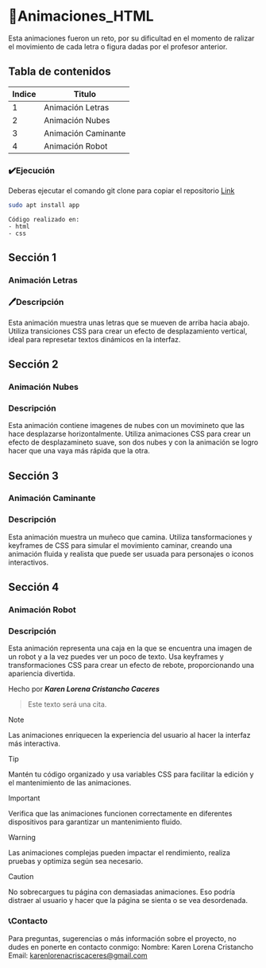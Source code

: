 # 🌈Animaciones_HTML
Esta animaciones fueron un reto, por su dificultad en el momento de ralizar el movimiento de cada letra o figura dadas por el profesor anterior.

## Tabla de contenidos
| Indice | Titulo  |
|--|--|
| 1 | Animación Letras |
| 2 | Animación Nubes |
| 3 | Animación Caminante |
| 4 | Animación Robot |

### ✔️Ejecución
Deberas ejecutar el comando git clone para copiar el repositorio
  [Link](https://github.com/KarenLore/Animaciones_HTML.git)

``` bash
sudo apt install app
```

```
Código realizado en:
- html
- css
```

## Sección 1
### Animación Letras
### 🖊️Descripción
Esta animación muestra unas letras que se mueven de arriba hacia abajo. Utiliza transiciones CSS para crear un efecto de desplazamiento vertical, ideal para represetar textos dinámicos en la interfaz.  

## Sección 2
### Animación Nubes
### Descripción
Esta animación contiene imagenes de nubes con un movimineto que las hace desplazarse horizontalmente. Utiliza animaciones CSS para crear un efecto de desplazamineto suave, son dos nubes y con la animación se logro hacer que una vaya más rápida que la otra.

## Sección 3
### Animación Caminante
### Descripción
Esta animación muestra un muñeco que camina. Utiliza tansformaciones y keyframes de CSS para simular el movimiento caminar, creando una animación fluida y realista que puede ser usuada para personajes o iconos interactivos. 

## Sección 4
### Animación Robot
### Descripción
Esta animación representa una caja en la que se encuentra una imagen de un robot y a la vez puedes ver un poco de texto. Usa keyframes y transformaciones CSS para crear un efecto de rebote, proporcionando una apariencia divertida.

Hecho por ***Karen Lorena Cristancho Caceres***

>Este texto será una cita.

> [!NOTE]
> Las animaciones enriquecen la experiencia del usuario al hacer la interfaz más interactiva.

> [!TIP]
> Mantén tu código organizado y usa variables CSS para facilitar la edición y el mantenimiento de las animaciones.

> [!IMPORTANT]  
> Verifica que las animaciones funcionen correctamente en diferentes dispositivos para garantizar un mantenimiento fluido.

> [!WARNING]  
> Las animaciones complejas pueden impactar el rendimiento, realiza pruebas y optimiza según sea necesario.

> [!CAUTION]
> No sobrecargues tu página con demasiadas animaciones. Eso podría distraer al usuario y hacer que la página se sienta o se vea desordenada.

### 📞Contacto
  Para preguntas, sugerencias o más información sobre el proyecto, no dudes en ponerte en contacto conmigo:
  Nombre: Karen Lorena Cristancho
  Email: karenlorenacriscaceres@gmail.com

